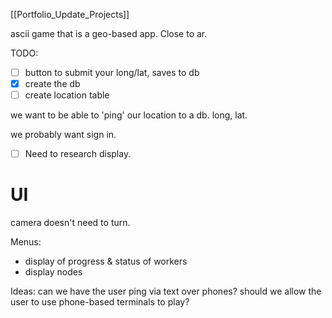 [[Portfolio_Update_Projects]]

ascii game that is a geo-based app. Close to ar.

TODO:
- [ ] button to submit your long/lat, saves to db
- [x] create the db
- [ ] create location table

we want to be able to 'ping' our location to a db. long, lat.

we probably want sign in.

- [ ] Need to research display.
# UI

camera doesn't need to turn.

Menus:
- display of progress & status of workers
- display nodes


Ideas:
can we have the user ping via text over phones?
should we allow the user to use phone-based terminals to play? 
